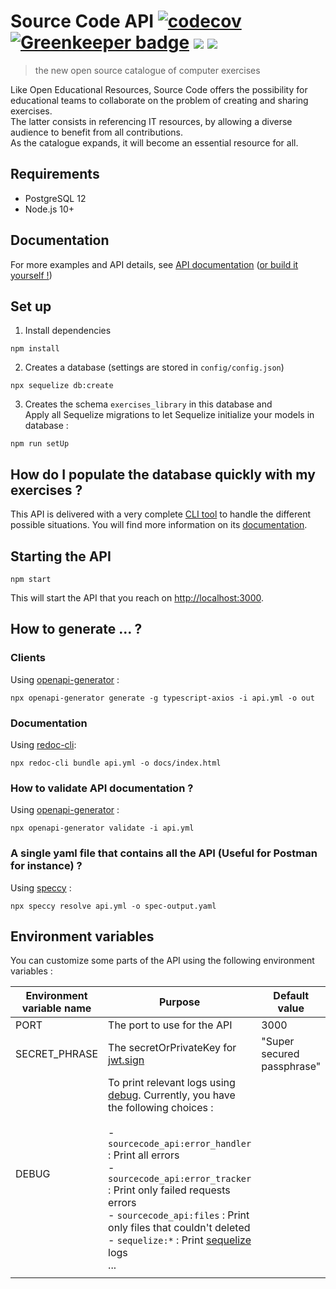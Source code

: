 # Source Code API  [![codecov](https://codecov.io/gh/SourceCodeOER/sourcecode_api/branch/master/graph/badge.svg)](https://codecov.io/gh/SourceCodeOER/sourcecode_api) [![Greenkeeper badge](https://badges.greenkeeper.io/SourceCodeOER/sourcecode_api.svg)](https://greenkeeper.io/) ![](https://github.com/SourceCodeOER/sourcecode_api/workflows/Source%20Code%20CI%2FCD/badge.svg) ![](https://github.com/SourceCodeOER/sourcecode_api/workflows/OAS%20Documentation/badge.svg)
> the new open source catalogue of computer exercises

Like Open Educational Resources, Source Code offers the possibility for educational teams to
collaborate on the problem of creating and sharing exercises.  
The latter consists in referencing IT resources, by allowing a diverse audience to benefit from all contributions.  
As the catalogue expands, it will become an essential resource for all.

## Requirements

- PostgreSQL 12
- Node.js 10+ 

## Documentation

For more examples and API details, see [API documentation](https://sourcecodeoer.github.io/sourcecode_api/) ([or build it yourself !](#how-to-generate--))

## Set up

1. Install dependencies

```
npm install
```

2. Creates a database (settings are stored in `config/config.json`)
```
npx sequelize db:create
```

3. Creates the schema `exercises_library` in this database and  
   Apply all Sequelize migrations to let Sequelize initialize your models in database : 
```
npm run setUp
```

## How do I populate the database quickly with my exercises ? 

This API is delivered with a very complete [CLI tool](https://github.com/SourceCodeOER/cli) to handle the different possible situations. You will find more information on its [documentation](https://github.com/SourceCodeOER/cli/blob/master/README.md).

## Starting the API

```
npm start
```

This will start the API that you reach on [http://localhost:3000](http://localhost:3000).

## How to generate ... ?

### Clients

Using [openapi-generator](https://openapi-generator.tech/) :

```
npx openapi-generator generate -g typescript-axios -i api.yml -o out
```

### Documentation

Using [redoc-cli](https://github.com/Redocly/redoc):

```
npx redoc-cli bundle api.yml -o docs/index.html
```

### How to validate API documentation ?

Using [openapi-generator](https://openapi-generator.tech/) :
```
npx openapi-generator validate -i api.yml
```

### A single yaml file that contains all the API (Useful for Postman for instance) ?

Using [speccy](https://github.com/wework/speccy) : 
```
npx speccy resolve api.yml -o spec-output.yaml
```

## Environment variables

You can customize some parts of the API using the following environment variables :  

| Environment variable name  | Purpose | Default value |
|---|---|---|
| PORT   | The port to use for the API | 3000  |
| SECRET_PHRASE | The secretOrPrivateKey for [jwt.sign](https://github.com/auth0/node-jsonwebtoken#jwtsignpayload-secretorprivatekey-options-callback)  | "Super secured passphrase"   |
| DEBUG  | To print relevant logs using [debug](https://www.npmjs.com/package/debug). Currently, you have the following choices : <br/> <br/> - `sourcecode_api:error_handler` : Print all errors <br/> - `sourcecode_api:error_tracker` : Print only failed requests errors <br/> - `sourcecode_api:files` : Print only files that couldn't deleted <br/> - `sequelize:*` : Print [sequelize](https://www.npmjs.com/package/sequelize) logs <br/> ...  |   |
|   |   |   |
